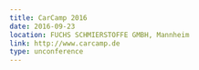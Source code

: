 ```yaml
---
title: CarCamp 2016
date: 2016-09-23
location: FUCHS SCHMIERSTOFFE GMBH, Mannheim
link: http://www.carcamp.de
type: unconference
---
```

